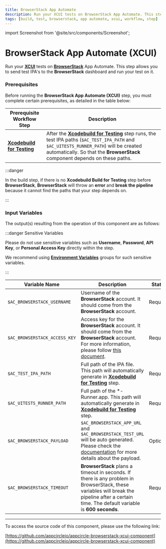 ```yaml
---
title: BrowserStack App Automate
description: Run your XCUI tests on BrowserStack App Automate. This step allows you to send test IPA's to the BrowserStack dashboard and run your test on it.
tags: [build, test, browserstack, app automate, xcui, workflow, step]
---
```


import Screenshot from '@site/src/components/Screenshot';


# BrowserStack App Automate (XCUI)

Run your [**XCUI**](https://developer.apple.com/documentation/xctest/user_interface_tests) tests on [**BrowserStack**](https://www.browserstack.com) App Automate. This step allows you to send test IPA's to the **BrowserStack** dashboard and run your test on it.

### Prerequisites

Before running the **BrowserStack App Automate (XCUI)** step, you must complete certain prerequisites, as detailed in the table below:

| Prerequisite Workflow Step                      | Description                                     |
|-------------------------------------------------|-------------------------------------------------|
| [**Xcodebuild for Testing**](https://docs.appcircle.io/workflows/ios-specific-workflow-steps#xcodebuild-for-testing) | After the [**Xcodebuild for Testing**](https://docs.appcircle.io/workflows/ios-specific-workflow-steps#xcodebuild-for-testing) step runs, the test IPA paths (`$AC_TEST_IPA_PATH` and `$AC_UITESTS_RUNNER_PATH`) will be created automatically. So that the **BrowserStack** component depends on these paths. |

<Screenshot url='https://cdn.appcircle.io/docs/assets/BE2587-bs_order.png' />

:::danger

In the build step, if there is no **Xcodebuild Build for Testing** step before **BrowserStack**, **BrowserStack** will throw an **error** and **break the pipeline** because it cannot find the paths that your step depends on. 

:::

### Input Variables

The output(s) resulting from the operation of this component are as follows:

<Screenshot url='https://cdn.appcircle.io/docs/assets/BE2587-bsInput.png' />

:::danger Sensitive Variables

Please do not use sensitive variables such as **Username**, **Password**, **API Key**, or **Personal Access Key** directly within the step.

We recommend using [**Environment Variables**](/environment-variables/managing-variables) groups for such sensitive variables.

:::

| Variable Name                 | Description                                    | Status |
|-------------------------------|------------------------------------------------|--------|
| `$AC_BROWSERSTACK_USERNAME`         | Username of the **BrowserStack** account. It should come from the **BrowserStack** account. | Required |
| `$AC_BROWSERSTACK_ACCESS_KEY`       | Access key for the **BrowserStack** account. It should come from the **BrowserStack** account. For more information, please follow [this document](https://www.browserstack.com/docs/iaam/security/manage-access-keys). | Required |
| `$AC_TEST_IPA_PATH`              | Full path of the IPA file. This path will automatically generate in [**Xcodebuild for Testing**](https://docs.appcircle.io/workflows/ios-specific-workflow-steps#xcodebuild-for-testing) step.| Required |
| `$AC_UITESTS_RUNNER_PATH`             | Full path of the *-Runner.app. This path will automatically generate in [**Xcodebuild for Testing**](https://docs.appcircle.io/workflows/ios-specific-workflow-steps#xcodebuild-for-testing) step. | Required |
| `$AC_BROWSERSTACK_PAYLOAD`    | `$AC_BROWSERSTACK_APP_URL` and `$AC_BROWSERSTACK_TEST_URL` will be auto generated. Please check the [documentation](https://www.browserstack.com/docs/app-automate/api-reference/xcuitest/builds#execute-a-build) for more details about the payload. | Optional |
| `$AC_BROWSERSTACK_TIMEOUT` | **BrowserStack** plans a timeout in seconds. If there is any problem in BrowserStack, these variables will break the pipeline after a certain time. The default variable is **600 seconds**. | Required |

---

To access the source code of this component, please use the following link:

[https://github.com/appcircleio/appcircle-browserstack-xcui-component](https://github.com/appcircleio/appcircle-browserstack-xcui-component)